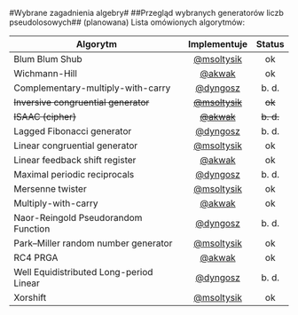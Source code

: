 #Wybrane zagadnienia algebry#
##Przegląd wybranych generatorów liczb pseudolosowych##
(planowana) Lista omówionych algorytmów:

| Algorytm        | Implementuje           | Status  |
| ----------------|:----------------------:| :------:|
| Blum Blum Shub|[@msoltysik](https://github.com/msoltysik)| ok |
| Wichmann-Hill  |[@akwak](https://github.com/akwak)| ok |
| Complementary-multiply-with-carry|[@dyngosz](https://github.com/dyngosz)| b. d. |
| ~~Inversive congruential generator~~|[~~@msoltysik~~](https://github.com/msoltysik)| ~~ok~~ |
| ~~ISAAC (cipher)~~|[~~@akwak~~](https://github.com/akwak)| ~~b. d.~~ |
| Lagged Fibonacci generator|[@dyngosz](https://github.com/dyngosz)| b. d. |
| Linear congruential generator|[@msoltysik](https://github.com/msoltysik)| ok |
| Linear feedback shift register|[@akwak](https://github.com/akwak)| ok |
| Maximal periodic reciprocals|[@dyngosz](https://github.com/dyngosz)| b. d. |
| Mersenne twister|[@msoltysik](https://github.com/msoltysik)| ok |
| Multiply-with-carry|[@akwak](https://github.com/akwak)| ok |
| Naor-Reingold Pseudorandom Function|[@dyngosz](https://github.com/dyngosz)| b. d. |
| Park–Miller random number generator|[@msoltysik](https://github.com/msoltysik)| ok |
| RC4 PRGA|[@akwak](https://github.com/akwak)| ok |
| Well Equidistributed Long-period Linear|[@dyngosz](https://github.com/dyngosz)| b. d. |
| Xorshift|[@msoltysik](https://github.com/msoltysik)| ok |
